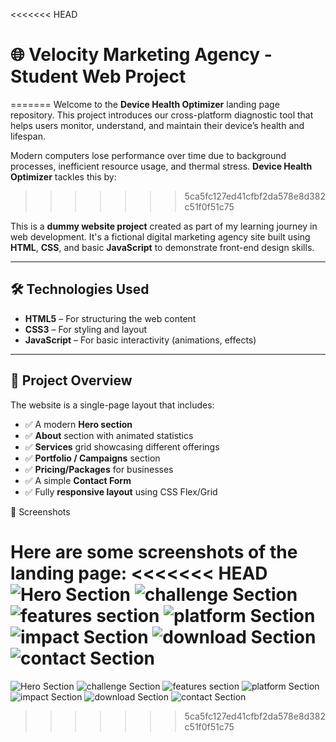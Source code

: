 <<<<<<< HEAD
# 🌐 Velocity Marketing Agency - Student Web Project
=======
Welcome to the **Device Health Optimizer** landing page repository. This project introduces our cross-platform diagnostic tool that helps users monitor, understand, and maintain their device’s health and lifespan.

Modern computers lose performance over time due to background processes, inefficient resource usage, and thermal stress. **Device Health Optimizer** tackles this by:
>>>>>>> 5ca5fc127ed41cfbf2da578e8d382c51f0f51c75

This is a **dummy website project** created as part of my learning journey in web development. It's a fictional digital marketing agency site built using **HTML**, **CSS**, and basic **JavaScript** to demonstrate front-end design skills.

---

## 🛠️ Technologies Used

- **HTML5** – For structuring the web content
- **CSS3** – For styling and layout
- **JavaScript** – For basic interactivity (animations, effects)

---

## 📄 Project Overview

The website is a single-page layout that includes:

- ✅ A modern **Hero section**
- ✅ **About** section with animated statistics
- ✅ **Services** grid showcasing different offerings
- ✅ **Portfolio / Campaigns** section
- ✅ **Pricing/Packages** for businesses
- ✅ A simple **Contact Form**
- ✅ Fully **responsive layout** using CSS Flex/Grid


📸 Screenshots

Here are some screenshots of the landing page:
<<<<<<< HEAD
![Hero Section](images/sc1.png)
![challenge Section](images/sc2.png)
![features section](images/sc3.png)
![platform Section](images/sc4.png)
![impact Section](images/sc5.png)
![download Section](images/sc6.png)
![contact Section](images/sc7.png)
=======

![Hero Section](images/hero.png)
![challenge Section](images/challenge.png)
![features section](images/features.png)
![platform Section](images/platform.png)
![impact Section](images/impact.png)
![download Section](images/download.png)
![contact Section](images/contact.png)
>>>>>>> 5ca5fc127ed41cfbf2da578e8d382c51f0f51c75

